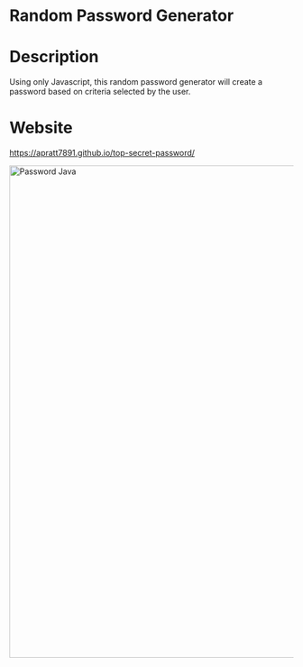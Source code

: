 # Random Password Generator

# Description
Using only Javascript, this random password generator will create a password based on criteria selected by the user.

# Website
https://apratt7891.github.io/top-secret-password/

<img width="874" alt="Password Java" src="https://user-images.githubusercontent.com/78624822/113522246-372a9700-955c-11eb-9472-364cbfe7f6af.png">
